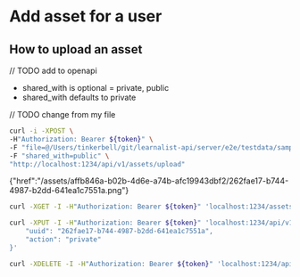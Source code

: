 # Add asset for a user

## How to upload an asset
// TODO add to openapi
- shared_with is optional = private, public
- shared_with defaults to private


// TODO change from my file
```sh
curl -i -XPOST \
-H"Authorization: Bearer ${token}" \
-F "file=@/Users/tinkerbell/git/learnalist-api/server/e2e/testdata/sample.png" \
-F "shared_with=public" \
"http://localhost:1234/api/v1/assets/upload"
```


{"href":"/assets/affb846a-b02b-4d6e-a74b-afc19943dbf2/262fae17-b744-4987-b2dd-641ea1c7551a.png"}

```sh
curl -XGET -I -H"Authorization: Bearer ${token}" 'localhost:1234/assets/affb846a-b02b-4d6e-a74b-afc19943dbf2/262fae17-b744-4987-b2dd-641ea1c7551a.png'
````

```sh
curl -XPUT -I -H"Authorization: Bearer ${token}" 'localhost:1234/api/v1/assets/share' -d'{
    "uuid": "262fae17-b744-4987-b2dd-641ea1c7551a",
    "action": "private"
}'
```

```sh
curl -XDELETE -I -H"Authorization: Bearer ${token}" 'localhost:1234/api/v1/assets/6804625c-ff19-4cb8-aff8-faf7fc28582b'
```
